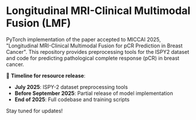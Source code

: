 # Longitudinal MRI-Clinical Multimodal Fusion (LMF)
PyTorch implementation of the paper accepted to MICCAI 2025, "Longitudinal MRI-Clinical Multimodal Fusion for pCR Prediction in Breast Cancer". This repository provides preprocessing tools for the ISPY2 dataset and code for predicting pathological complete response (pCR) in breast cancer.

📌 **Timeline for resource release**:
- **July 2025**: ISPY-2 dataset preprocessing tools
- **Before September 2025**: Partial release of model implementation
- **End of 2025**: Full codebase and training scripts

Stay tuned for updates!

